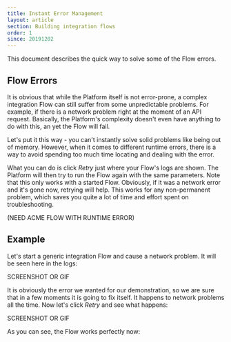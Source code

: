 ```yaml
---
title: Instant Error Management
layout: article
section: Building integration flows
order: 1
since: 20191202
---
```


This document describes the quick way to solve some of the Flow errors.

## Flow Errors
It is obvious that while the Platform itself is not error-prone, a complex integration Flow can still suffer from some unpredictable problems. For example, if there is a network problem right at the moment of an API request. Basically, the Platform's complexity doesn't even have anything to do with this, an yet the Flow will fail.

Let's put it this way - you can't instantly solve solid problems like being out of memory. However, when it comes to different runtime errors, there is a way to avoid spending too much time locating and dealing with the error.

What you can do is click *Retry* just where your Flow's logs are shown. The Platform will then try to run the Flow again with the same parameters. Note that this only works with a started Flow. Obviously, if it was a network error and it's gone now, retrying will help. This works for any non-permanent problem, which saves you quite a lot of time and effort spent on troubleshooting.   

(NEED ACME FLOW WITH RUNTIME ERROR)

## Example
Let's start a generic integration Flow and cause a network problem. It will be seen here in the logs:

SCREENSHOT OR GIF

It is obviously the error we wanted for our demonstration, so we are sure that in a few moments it is going to fix itself. It happens to network problems all the time. Now let's click *Retry* and see what happens:

SCREENSHOT OR GIF

As you can see, the Flow works perfectly now:
